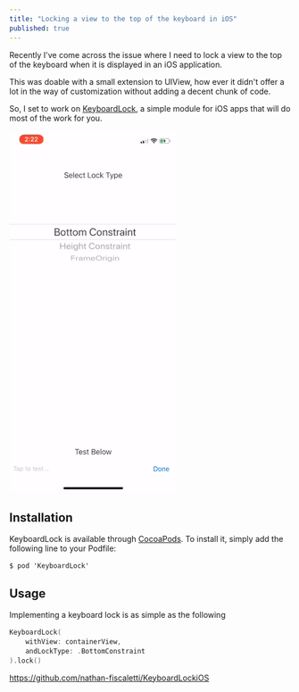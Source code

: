 ```yaml
---
title: "Locking a view to the top of the keyboard in iOS"
published: true
---
```


Recently I've come across the issue where I need to lock a view to the top of the keyboard when it is displayed in an iOS application. 

This was doable with a small extension to UIView, how ever it didn't offer a lot in the way of customization without adding a decent chunk of code.

So, I set to work on [KeyboardLock](https://github.com/nathan-fiscaletti/KeyboardLockiOS), a simple module for iOS apps that will do most of the work for you.

![](https://github.com/nathan-fiscaletti/KeyboardLockiOS/raw/master/Images/preview.gif)

## Installation

KeyboardLock is available through [CocoaPods](https://cocoapods.org/). To install it, simply add the following line to your Podfile:
    
```shell
$ pod 'KeyboardLock'
```

## Usage

Implementing a keyboard lock is as simple as the following
    
```swift
KeyboardLock(
    withView: containerView,
    andLockType: .BottomConstraint
).lock()
```

https://github.com/nathan-fiscaletti/KeyboardLockiOS